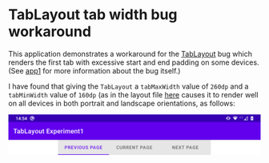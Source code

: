 # TabLayout tab width bug workaround

This application demonstrates a workaround for the [TabLayout](https://developer.android.com/reference/com/google/android/material/tabs/TabLayout) bug which renders the first tab with excessive start and end padding on some devices.
(See [app1](../app1) for more information about the bug itself.)

I have found that giving the `TabLayout` a `tabMaxWidth` value of `260dp` and a `tabMinWidth` value of `160dp` (as in the layout file [here](src/main/res/layout/activity_main.xml) causes it to render well on all devices in both portrait and landscape orientations, as follows:

![Screenshot of TabLayout workaround](screenshots/TabLayoutWorkaroundScreenshot.png)
